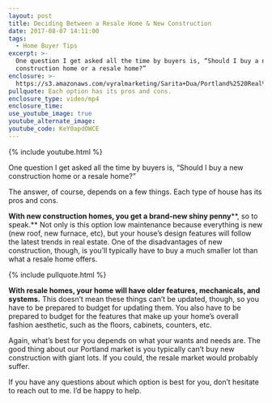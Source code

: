 ```yaml
---
layout: post
title: Deciding Between a Resale Home & New Construction
date: 2017-08-07 14:11:00
tags:
  - Home Buyer Tips
excerpt: >-
  One question I get asked all the time by buyers is, “Should I buy a new
  construction home or a resale home?”
enclosure: >-
  https://s3.amazonaws.com/vyralmarketing/Sarita+Dua/Portland%2520Real%2520Estate%2520Agent-%2520Which%2520housing%2520option%2520is%2520best%2520for%2520you%253F.mp4
pullquote: Each option has its pros and cons.
enclosure_type: video/mp4
enclosure_time:
use_youtube_image: true
youtube_alternate_image:
youtube_code: KeY0apdOWCE
---
```



{% include youtube.html %}

One question I get asked all the time by buyers is, “Should I buy a new construction home or a resale home?”

The answer, of course, depends on a few things. Each type of house has its pros and cons.

**With new construction homes, you get a brand-new shiny penny****, so to speak.** Not only is this option low maintenance because everything is new (new roof, new furnace, etc), but your house’s design features will follow the latest trends in real estate. One of the disadvantages of new construction, though, is you’ll typically have to buy a much smaller lot than what a resale home offers.

{% include pullquote.html %}

**With resale homes, your home will have older features, mechanicals, and systems.** This doesn’t mean these things can’t be updated, though, so you have to be prepared to budget for updating them. You also have to be prepared to budget for the features that make up your home’s overall fashion aesthetic, such as the floors, cabinets, counters, etc.

Again, what’s best for you depends on what your wants and needs are. The good thing about our Portland market is you typically can’t buy new construction with giant lots. If you could, the resale market would probably suffer.

If you have any questions about which option is best for you, don’t hesitate to reach out to me. I’d be happy to help.